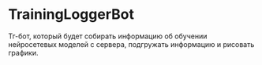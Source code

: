 # TrainingLoggerBot
Тг-бот, который будет собирать информацию об обучении нейросетевых моделей с сервера,  подгружать информацию и рисовать графики.
